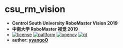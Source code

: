 # csu_rm_vision
* **Centrol South University RoboMaster Vision 2019**
* **中南大学 RoboMaster 视觉 2019**
* [![license](https://img.shields.io/badge/license-MIT-green)](https://mit-license.org/) [![paltform](https://img.shields.io/badge/platform-ubuntu18.04-lightgrey)](https://ubuntu.com/) [![opencv](https://img.shields.io/badge/opencv->=3.4.2&<4.0.0-yellow)](https://opencv.org/) [![qt](https://img.shields.io/badge/qt->=5.11-origin)](https://www.qt.io/)
* **author: [yyangoO](https://github.com/yyangoO)**
